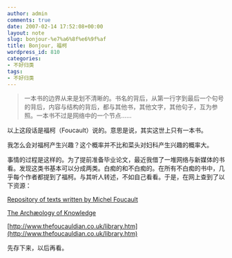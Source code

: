 ```yaml
---
author: admin
comments: true
date: 2007-02-14 17:52:08+00:00
layout: note
slug: bonjour-%e7%a6%8f%e6%9f%af
title: Bonjour, 福柯
wordpress_id: 810
categories:
- 不好归类
tags:
- 不好归类
---
```





<blockquote>一本书的边界从来是划不清晰的。书名的背后，从第一行字到最后一个句号的背后，内容与结构的背后，都与其他书，其他文字，其他句子，互为参照。一本书不过是网络中的一个节点……</blockquote>





以上这段话是福柯（Foucault）说的。意思是说，其实这世上只有一本书。

我怎么会对福柯产生兴趣？这个概率并不比和菜头对妇科产生兴趣的概率大。

事情的过程是这样的。为了提前准备毕业论文，最近我借了一堆网络与新媒体的书看。发现这类书基本可以分成两类。白痴的和不白痴的。在所有不白痴的书中，几乎每个作者都提到了福柯。与其听人转述，不如自己看看。于是，在网上查到了以下资源：

[
Repository of texts written by Michel Foucault](http://www.foucault.info/documents/)

[The Archæology of Knowledge](http://www.marxists.org/reference/subject/philosophy/works/fr/foucault.htm)

[http://www.thefoucauldian.co.uk/library.htm](http://www.thefoucauldian.co.uk/library.htm)

先存下来，以后再看。


